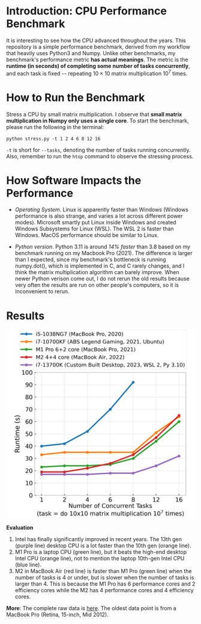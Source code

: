 # Introduction: CPU Performance Benchmark
It is interesting to see how the CPU advanced throughout the years. This repository is a simple performance benchmark, derived from my workflow that heavily uses Python3 and Numpy. 
Unlike other benchmarks, my benchmark's performance metric **has actual meanings**. The metric is the **runtime (in seconds) of completing some number of tasks concurrently**, and each task is fixed -- repeating $10\times10$ matrix multiplication $10^7$ times.

# How to Run the Benchmark
Stress a CPU by small matrix multiplication. I observe that **small matrix multiplication in Numpy only uses a single core**. To start the benchmark, please run the following in the terminal:
```
python stress.py -t 1 2 4 6 8 12 16
```
`-t` is short for `--tasks`, denoting the number of tasks running concurrently. Also, remember to run the `htop` command to observe the stressing process.

# How Software Impacts the Performance
- *Operating System*. Linux is apparently faster than Windows (Windows performance is also strange, and varies a lot across different power modes). 
Microsoft smartly put Linux inside Windows and created Windows Subsystems for Linux (WSL). 
The WSL 2 is faster than Windows. MacOS performance should be similar to Linux.

- *Python version*. Python 3.11 is around *14% faster* than 3.8 based on my benchmark running on my Macbook Pro (2021).
The difference is larger than I expected, since my benchmark's bottleneck is running numpy.dot(), which is implemented in C, and C rarely changes, and I think the matrix multiplication algorithm can barely improve. 
When newer Python verison come out, I do not rerun the old results because very often the results are run on other people's computers, so it is inconvenient to rerun. 

# Results

![cpu_perf](cpu_perf.png)

**Evaluation**
1. Intel has finally significantly improved in recent years. The 13th gen (purple line) desktop CPU is a lot faster than the 10th gen (orange line).
2. M1 Pro is a laptop CPU (green line), but it beats the high-end desktop Intel CPU (orange line), not to mention the laptop 10th-gen Intel CPU (blue line). 
3. M2 in MacBook Air (red line) is faster than M1 Pro (green line) when the number of tasks is 4 or under, but is slower when the number of tasks is larger than 4. This is because the M1 Pro has 6 performance cores and 2 efficiency cores while the M2 has 4 performance cores and 4 efficiency cores.


**More**: The complete raw data is [here](results). The oldest data point is from a MacBook Pro (Retina, 15-inch, Mid 2012).
